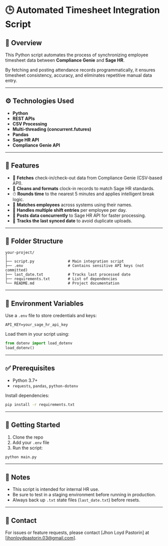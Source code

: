 # 🕒 Automated Timesheet Integration Script

## 📌 Overview

This Python script automates the process of synchronizing employee timesheet data between **Compliance Genie** and **Sage HR**.

By fetching and posting attendance records programmatically, it ensures timesheet consistency, accuracy, and eliminates repetitive manual data entry.

---

## ⚙️ Technologies Used

- **Python**
- **REST APIs**
- **CSV Processing**
- **Multi-threading (concurrent.futures)**
- **Pandas**
- **Sage HR API**
- **Compliance Genie API**

---

## 🚀 Features

- 🔄 **Fetches** check-in/check-out data from Compliance Genie (CSV-based API).
- 🧹 **Cleans and formats** clock-in records to match Sage HR standards.
- ⏱ **Rounds time** to the nearest 5 minutes and applies intelligent break logic.
- 👥 **Matches employees** across systems using their names.
- 🧠 **Handles multiple shift entries** per employee per day.
- 🚀 **Posts data concurrently** to Sage HR API for faster processing.
- 🧾 **Tracks the last synced date** to avoid duplicate uploads.

---

## 📂 Folder Structure

```
your-project/
│
├── script.py               # Main integration script
├── .env                    # Contains sensitive API keys (not committed)
├── last_date.txt           # Tracks last processed date
├── requirements.txt        # List of dependencies
└── README.md               # Project documentation
```

---

## 🔐 Environment Variables

Use a `.env` file to store credentials and keys:

```
API_KEY=your_sage_hr_api_key
```

Load them in your script using:

```python
from dotenv import load_dotenv
load_dotenv()
```

---

## ✅ Prerequisites

- Python 3.7+
- `requests`, `pandas`, `python-dotenv`

Install dependencies:

```bash
pip install -r requirements.txt
```

---

## 🏁 Getting Started

1. Clone the repo
2. Add your `.env` file
3. Run the script:

```bash
python main.py
```

---

## 📌 Notes

- This script is intended for internal HR use.
- Be sure to test in a staging environment before running in production.
- Always back up `.txt` state files (`last_date.txt`) before resets.

---

## 📧 Contact

For issues or feature requests, please contact [Jhon Loyd Pastorin] at [jhonloydpastorin.03@gmail.com].
